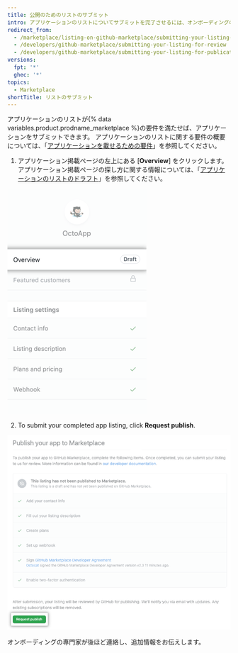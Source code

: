 ```yaml
---
title: 公開のためのリストのサブミット
intro: アプリケーションのリストについてサブミットを完了させるには、オンボーディングの専門家によるレビューをリクエストする必要があります。
redirect_from:
  - /marketplace/listing-on-github-marketplace/submitting-your-listing-for-review
  - /developers/github-marketplace/submitting-your-listing-for-review
  - /developers/github-marketplace/submitting-your-listing-for-publication
versions:
  fpt: '*'
  ghec: '*'
topics:
  - Marketplace
shortTitle: リストのサブミット
---
```


アプリケーションのリストが{% data variables.product.prodname_marketplace %}の要件を満たせば、アプリケーションをサブミットできます。 アプリケーションのリストに関する要件の概要については、「[アプリケーションを載せるための要件](/developers/github-marketplace/requirements-for-listing-an-app)」を参照してください。

1. アプリケーション掲載ページの左上にある [**Overview**] をクリックします。 アプリケーション掲載ページの探し方に関する情報については、「[アプリケーションのリストのドラフト](/developers/github-marketplace/drafting-a-listing-for-your-app)」を参照してください。

  ![Marketplaceのリストのドラフトの概要オプション](/assets/images/marketplace/edit-marketplace-listing-overview.png)

2. To submit your completed app listing, click **Request publish**.

  ![下に提出ボタンの付いた、[Publish your app to Marketplace] チェックリスト](/assets/images/marketplace/publish-your-app-checklist-and-submission.png)

オンボーディングの専門家が後ほど連絡し、追加情報をお伝えします。
